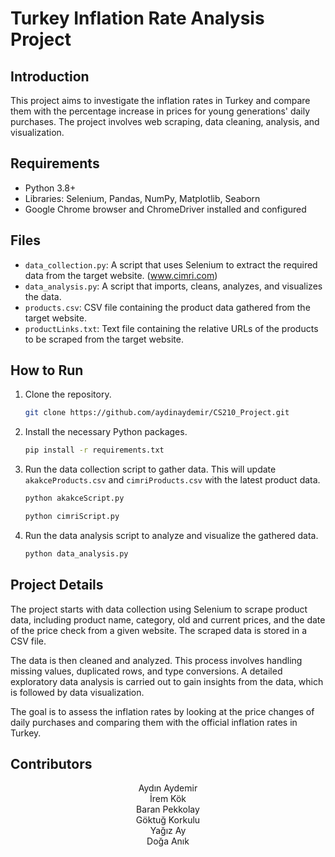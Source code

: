 # Turkey Inflation Rate Analysis Project

## Introduction

This project aims to investigate the inflation rates in Turkey and compare them with the percentage increase in prices for young generations' daily purchases. The project involves web scraping, data cleaning, analysis, and visualization.

## Requirements

- Python 3.8+
- Libraries: Selenium, Pandas, NumPy, Matplotlib, Seaborn
- Google Chrome browser and ChromeDriver installed and configured

## Files

- `data_collection.py`: A script that uses Selenium to extract the required data from the target website. (www.cimri.com)
- `data_analysis.py`: A script that imports, cleans, analyzes, and visualizes the data.
- `products.csv`: CSV file containing the product data gathered from the target website.
- `productLinks.txt`: Text file containing the relative URLs of the products to be scraped from the target website.

## How to Run

1. Clone the repository.

   ```bash
   git clone https://github.com/aydinaydemir/CS210_Project.git
   ```

2. Install the necessary Python packages.

   ```bash
   pip install -r requirements.txt
   ```

3. Run the data collection script to gather data. This will update `akakceProducts.csv` and `cimriProducts.csv` with the latest product data.

   ```bash
   python akakceScript.py
   ```

   ```bash
   python cimriScript.py
   ```

4. Run the data analysis script to analyze and visualize the gathered data.
   ```bash
   python data_analysis.py
   ```

## Project Details

The project starts with data collection using Selenium to scrape product data, including product name, category, old and current prices, and the date of the price check from a given website. The scraped data is stored in a CSV file.

The data is then cleaned and analyzed. This process involves handling missing values, duplicated rows, and type conversions. A detailed exploratory data analysis is carried out to gain insights from the data, which is followed by data visualization.

The goal is to assess the inflation rates by looking at the price changes of daily purchases and comparing them with the official inflation rates in Turkey.

## Contributors

<center>
Aydın Aydemir<br>
İrem Kök<br>
Baran Pekkolay<br>
Göktuğ Korkulu<br>
Yağız Ay<br>
Doğa Anık<br>
</center>
